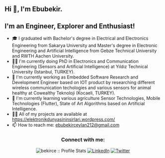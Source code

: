 ## Hi 👋, I'm Ebubekir.

## I'm an Engineer, Explorer and Enthusiast!

- 🎓 I graduated with Bachelor's degree in Electrical and Electronics Engineering from Sakarya University and Master's degree in Electronic Engineering and Artificial Intelligence from Gebze Technical University and RWTH Aachen University.
- 👩‍🎓 I'm currently doing PhD in Electronics and Communication Engineering (Sensors and Artificial Intelligence) at Yıldız Technical University (Istanbul, TURKEY).
- 🧠 I'm currently working as Embedded Software Research and Development Engineer based on IOT product by researching different wireless communication techologies and various sensors for animal healthy at Cowealthy Teknoloji (Kocaeli, TURKEY).
- 🌱 I'm currently learning various agriculture Sensor Technologies, Mobile Technologies (Flutter), State of Art Algorithms based on Artificial Intelligence.
- 👨‍💻 All of my projects are available at https://elektronikdunyasininsirlari.wordpress.com/
- 📫 How to reach me: ebubekirceylan212@gmail.com

<h3 align="center">Connect with me:</h3>

<p align="center">
<img src="https://komarev.com/ghpvc/?username=bekirce&color=red" alt="bekirce :: Profile Stats"></a>
<a href="https://www.linkedin.com/in/ebubekir-ceylan-74ab4b87/" target="_blank"><img alt="LinkedIn" src="https://img.shields.io/badge/LinkedIn-@ebubekirceylan-blue?style=flat&logo=linkedin"></a>
<a href="https://twitter.com/1bekirce"><img alt="Twitter" src="https://img.shields.io/badge/Twitter-ebubekirceylan-green?style=flat-square&logo=twitter"></a>

